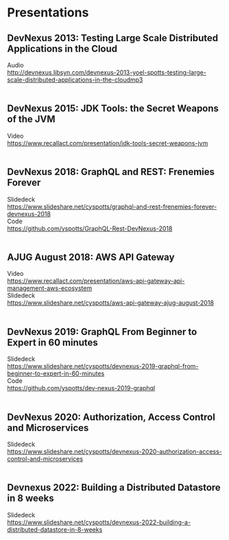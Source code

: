 # Presentations

## DevNexus 2013: Testing Large Scale Distributed Applications in the Cloud

Audio <br>
http://devnexus.libsyn.com/devnexus-2013-yoel-spotts-testing-large-scale-distributed-applications-in-the-cloudmp3
<br><br>
## DevNexus 2015: JDK Tools: the Secret Weapons of the JVM

Video <br>
https://www.recallact.com/presentation/jdk-tools-secret-weapons-jvm
<br><br>

## DevNexus 2018: GraphQL and REST: Frenemies Forever

Slidedeck <br>
https://www.slideshare.net/cyspotts/graphql-and-rest-frenemies-forever-devnexus-2018
<br>Code<br>
https://github.com/yspotts/GraphQL-Rest-DevNexus-2018
<br><br>

## AJUG August 2018: AWS API Gateway
Video <br>
https://www.recallact.com/presentation/aws-api-gateway-api-management-aws-ecosystem
<br>Slidedeck<br>
https://www.slideshare.net/cyspotts/aws-api-gateway-ajug-august-2018
<br><br>

## DevNexus 2019: GraphQL From Beginner to Expert in 60 minutes
Slidedeck<br>
https://www.slideshare.net/cyspotts/devnexus-2019-graphql-from-beginner-to-expert-in-60-minutes
<br>Code<br>
https://github.com/yspotts/dev-nexus-2019-graphql
<br><br>

## DevNexus 2020: Authorization, Access Control and Microservices
Slidedeck<br>
https://www.slideshare.net/cyspotts/devnexus-2020-authorization-access-control-and-microservices
<br><br>

## Devnexus 2022: Building a Distributed Datastore in 8 weeks
Slidedeck<br>
https://www.slideshare.net/cyspotts/devnexus-2022-building-a-distributed-datastore-in-8-weeks
<br><br>

